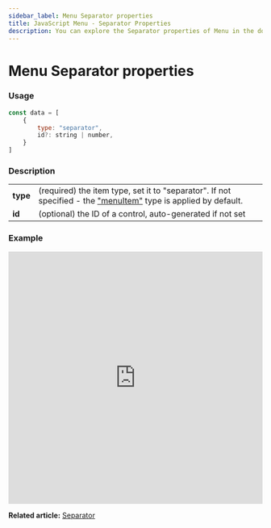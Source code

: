 ```yaml
---
sidebar_label: Menu Separator properties
title: JavaScript Menu - Separator Properties 
description: You can explore the Separator properties of Menu in the documentation of the DHTMLX JavaScript UI library. Browse developer guides and API reference, try out code examples and live demos, and download a free 30-day evaluation version of DHTMLX Suite.
---
```


# Menu Separator properties

### Usage

~~~js
const data = [
    {
        type: "separator",
        id?: string | number,
    }
]
~~~

### Description

<table>
    <tbody>
        <tr>
            <td><b>type</b></td>
            <td>(required) the item type, set it to "separator". If not specified - the <a href="../../configuring_menu_items/#menuitem">"menuItem"</a> type is applied by default.</td>
        </tr>
        <tr>
            <td><b>id</b></td>
            <td>(optional) the ID of a control, auto-generated if not set</td>
        </tr>
    </tbody>
</table>

### Example

<iframe src="https://snippet.dhtmlx.com/71tybx5j?mode=js" frameborder="0" class="snippet_iframe" width="100%" height="500"></iframe>

**Related article:** [Separator](menu/configuring_menu_items.md#separator)